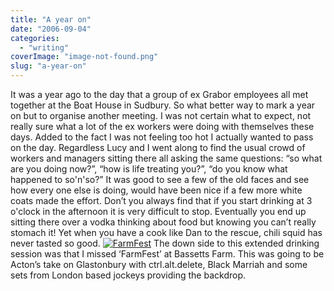 ```yaml
---
title: "A year on"
date: "2006-09-04"
categories: 
  - "writing"
coverImage: "image-not-found.png"
slug: "a-year-on"
---
```


It was a year ago to the day that a group of ex Grabor employees all met together at the Boat House in Sudbury. So what better way to mark a year on but to organise another meeting. I was not certain what to expect, not really sure what a lot of the ex workers were doing with themselves these days. Added to the fact I was not feeling too hot I actually wanted to pass on the day. Regardless Lucy and I went along to find the usual crowd of workers and managers sitting there all asking the same questions: “so what are you doing now?”, “how is life treating you?”, “do you know what happened to so'n'so?” It was good to see a few of the old faces and see how every one else is doing, would have been nice if a few more white coats made the effort. Don’t you always find that if you start drinking at 3 o'clock in the afternoon it is very difficult to stop. Eventually you end up sitting there over a vodka thinking about food but knowing you can’t really stomach it! Yet when you have a cook like Dan to the rescue, chili squid has never tasted so good. [![FarmFest](images/233607825_355d3037d3_m.jpg)](http://www.flickr.com/photos/funkylarma/233607825/ "Photo Sharing") The down side to this extended drinking session was that I missed ‘FarmFest’ at Bassetts Farm. This was going to be Acton’s take on Glastonbury with ctrl.alt.delete, Black Marriah and some sets from London based jockeys providing the backdrop.
